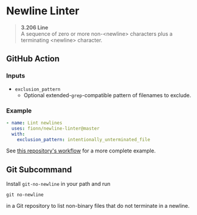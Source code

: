 # Newline Linter

> **3.206 Line**<br>
> A sequence of zero or more non-\<newline\> characters plus a terminating \<newline\> character.

## GitHub Action

### Inputs

* `exclusion_pattern`
    * Optional extended-`grep`-compatible pattern of filenames to exclude.

### Example

```yml
- name: Lint newlines
  uses: fionn/newline-linter@master
  with:
    exclusion_pattern: intentionally_unterminated_file
```

See [this repository's workflow](.github/workflows/main.yml) for a more complete example.

## Git Subcommand

Install `git-no-newline` in your path and run
```shell
git no-newline
```
in a Git repository to list non-binary files that do not terminate in a newline.
